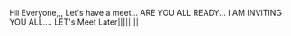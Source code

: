 Hii Everyone,,,
Let's have a meet...
ARE YOU ALL READY...
I AM INVITING YOU ALL....
LET's Meet Later||||||||
